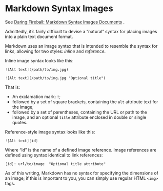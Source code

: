 # Markdown Syntax Images

See [Daring Fireball: Markdown Syntax Images Documents](https://daringfireball.net/projects/markdown/syntax#img) .

Admittedly, it’s fairly difficult to devise a “natural” syntax for placing images into a plain text document format.

Markdown uses an image syntax that is intended to resemble the syntax for links, allowing for two styles: *inline* and *reference*.

Inline image syntax looks like this:

```
![Alt text](/path/to/img.jpg)

![Alt text](/path/to/img.jpg "Optional title")
```

That is:

- An exclamation mark: `!`;
- followed by a set of square brackets, containing the `alt` attribute text for the image;
- followed by a set of parentheses, containing the URL or path to the image, and an optional `title` attribute enclosed in double or single quotes.

Reference-style image syntax looks like this:

```
![Alt text][id]
```

Where “id” is the name of a defined image reference. Image references are defined using syntax identical to link references:

```
[id]: url/to/image  "Optional title attribute"
```

As of this writing, Markdown has no syntax for specifying the dimensions of an image; if this is important to you, you can simply use regular HTML `<img>` tags.